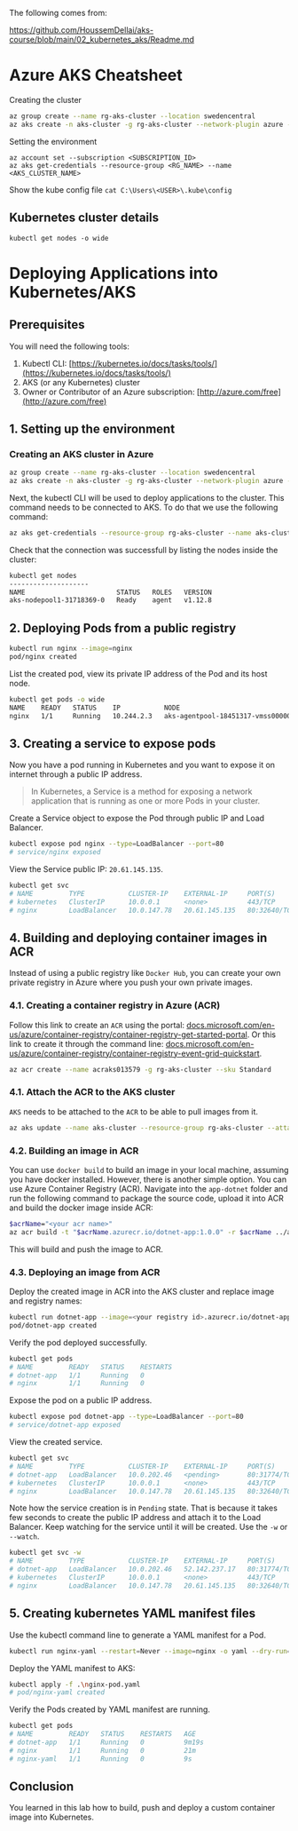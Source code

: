 The following comes from:

https://github.com/HoussemDellai/aks-course/blob/main/02_kubernetes_aks/Readme.md

# Azure AKS Cheatsheet

Creating the cluster
```sh
az group create --name rg-aks-cluster --location swedencentral
az aks create -n aks-cluster -g rg-aks-cluster --network-plugin azure --network-plugin-mode overlay
```

Setting the environment
```
az account set --subscription <SUBSCRIPTION_ID>
az aks get-credentials --resource-group <RG_NAME> --name <AKS_CLUSTER_NAME>
```

Show the kube config file
`cat C:\Users\<USER>\.kube\config`

## Kubernetes cluster details
`kubectl get nodes -o wide`


# Deploying Applications into Kubernetes/AKS

## Prerequisites

You will need the following tools:

1. Kubectl CLI: [https://kubernetes.io/docs/tasks/tools/](https://kubernetes.io/docs/tasks/tools/)
2. AKS (or any Kubernetes) cluster
3. Owner or Contributor of an Azure subscription: [http://azure.com/free](http://azure.com/free)

## 1. Setting up the environment

### Creating an AKS cluster in Azure

```sh
az group create --name rg-aks-cluster --location swedencentral
az aks create -n aks-cluster -g rg-aks-cluster --network-plugin azure --network-plugin-mode overlay
```

Next, the kubectl CLI will be used to deploy applications to the cluster.
This command needs to be connected to AKS.
To do that we use the following command:

```sh
az aks get-credentials --resource-group rg-aks-cluster --name aks-cluster
```

Check that the connection was successfull by listing the nodes inside the cluster:

```sh
kubectl get nodes
--------------------
NAME                       STATUS   ROLES   VERSION
aks-nodepool1-31718369-0   Ready    agent   v1.12.8
```

## 2. Deploying Pods from a public registry

```sh
kubectl run nginx --image=nginx  
pod/nginx created 
```

List the created pod, view its private IP address of the Pod and its host node.

```sh 
kubectl get pods -o wide  
NAME    READY   STATUS    IP           NODE                             
nginx   1/1     Running   10.244.2.3   aks-agentpool-18451317-vmss000001
```

## 3. Creating a service to expose pods

Now you have a pod running in Kubernetes and you want to expose it on internet through a public IP address.

>In Kubernetes, a Service is a method for exposing a network application that is running as one or more Pods in your cluster.

Create a Service object to expose the Pod through public IP and Load Balancer.

```sh 
kubectl expose pod nginx --type=LoadBalancer --port=80
# service/nginx exposed
```
 
View the Service public IP: `20.61.145.135`.

```sh 
kubectl get svc
# NAME         TYPE           CLUSTER-IP    EXTERNAL-IP     PORT(S)     
# kubernetes   ClusterIP      10.0.0.1      <none>          443/TCP     
# nginx        LoadBalancer   10.0.147.78   20.61.145.135   80:32640/TCP
```

## 4. Building and deploying container images in ACR

Instead of using a public registry like `Docker Hub`, you can create your own private registry in Azure where you push your own private images.

### 4.1. Creating a container registry in Azure (ACR)

Follow this link to create an `ACR` using the portal: [docs.microsoft.com/en-us/azure/container-registry/container-registry-get-started-portal](https://docs.microsoft.com/en-us/azure/container-registry/container-registry-get-started-portal).
Or this link to create it through the command line: [docs.microsoft.com/en-us/azure/container-registry/container-registry-event-grid-quickstart](https://docs.microsoft.com/en-us/azure/container-registry/container-registry-event-grid-quickstart).

```sh
az acr create --name acraks013579 -g rg-aks-cluster --sku Standard
```

### 4.1. Attach the ACR to the AKS cluster

`AKS` needs to be attached to the `ACR` to be able to pull images from it.

```sh
az aks update --name aks-cluster --resource-group rg-aks-cluster --attach-acr acraks013579
```

### 4.2. Building an image in ACR

You can use `docker build` to build an image in your local machine, assuming you have docker installed.
However, there is another simple option. You can use Azure Container Registry (ACR).
Navigate into the `app-dotnet` folder and run the following command to package the source code, upload it into ACR and build the docker image inside ACR:

```sh 
$acrName="<your acr name>" 
az acr build -t "$acrName.azurecr.io/dotnet-app:1.0.0" -r $acrName ../app-dotnet
```

This will build and push the image to ACR.

### 4.3. Deploying an image from ACR

Deploy the created image in ACR into the AKS cluster and replace image and registry names:

```sh 
kubectl run dotnet-app --image=<your registry id>.azurecr.io/dotnet-app:1.0.0
pod/dotnet-app created
```

Verify the pod deployed successfully.

```sh 
kubectl get pods
# NAME         READY   STATUS    RESTARTS
# dotnet-app   1/1     Running   0       
# nginx        1/1     Running   0       
```

Expose the pod on a public IP address.

```sh 
kubectl expose pod dotnet-app --type=LoadBalancer --port=80
# service/dotnet-app exposed
```

View the created service.

```sh 
kubectl get svc
# NAME         TYPE           CLUSTER-IP    EXTERNAL-IP     PORT(S)     
# dotnet-app   LoadBalancer   10.0.202.46   <pending>       80:31774/TCP
# kubernetes   ClusterIP      10.0.0.1      <none>          443/TCP     
# nginx        LoadBalancer   10.0.147.78   20.61.145.135   80:32640/TCP
```

Note how the service creation is in `Pending` state. 
That is because it takes few seconds to create the public IP address and attach it to the Load Balancer.
Keep watching for the service until it will be created. Use the `-w` or `--watch`.
 
```sh 
kubectl get svc -w
# NAME         TYPE           CLUSTER-IP    EXTERNAL-IP     PORT(S)     
# dotnet-app   LoadBalancer   10.0.202.46   52.142.237.17   80:31774/TCP
# kubernetes   ClusterIP      10.0.0.1      <none>          443/TCP     
# nginx        LoadBalancer   10.0.147.78   20.61.145.135   80:32640/TCP
```

## 5. Creating kubernetes YAML manifest files

Use the kubectl command line to generate a YAML manifest for a Pod.

```sh 
kubectl run nginx-yaml --restart=Never --image=nginx -o yaml --dry-run=client > nginx-pod.yaml
```

Deploy the YAML manifest to AKS:

```sh 
kubectl apply -f .\nginx-pod.yaml
# pod/nginx-yaml created
```

Verify the Pods created by YAML manifest are running.

```sh 
kubectl get pods
# NAME         READY   STATUS    RESTARTS   AGE
# dotnet-app   1/1     Running   0          9m19s
# nginx        1/1     Running   0          21m
# nginx-yaml   1/1     Running   0          9s
```

## Conclusion

You learned in this lab how to build, push and deploy a custom container image into Kubernetes.